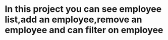 # In this project you can see employee list,add an employee,remove an employee and can filter on employee